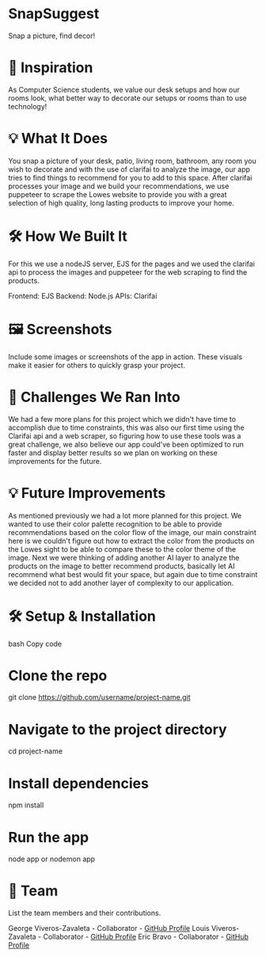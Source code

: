 # SnapSuggest

Snap a picture, find decor!

# 🚀 Inspiration

As Computer Science students, we value our desk setups and how our rooms look, what better way to decorate our setups or rooms than to use technology!

# 💡 What It Does

You snap a picture of your desk, patio, living room, bathroom, any room you wish to decorate and with the use of clarifai to analyze the image, our app tries to find things to recommend for you to add to this space. After clarifai processes your image and we build your recommendations, we use puppeteer to scrape the Lowes website to provide you with a great selection of high quality, long lasting products to improve your home.

# 🛠️ How We Built It

For this we use a nodeJS server, EJS for the pages and we used the clarifai api to process the images and puppeteer for the web scraping to find the products.

Frontend: EJS
Backend: Node.js
APIs: Clarifai

# 🖼️ Screenshots

Include some images or screenshots of the app in action. These visuals make it easier for others to quickly grasp your project.

# 🚧 Challenges We Ran Into

We had a few more plans for this project which we didn't have time to accomplish due to time constraints, this was also our first time using the Clarifai api and a web scraper, so figuring how to use these tools was a great challenge, we also believe our app could've been optimized to run faster and display better results so we plan on working on these improvements for the future.

# 💡 Future Improvements

As mentioned previously we had a lot more planned for this project. We wanted to use their color palette recognition to be able to provide recommendations based on the color flow of the image, our main constraint here is we couldn't figure out how to extract the color from the products on the Lowes sight to be able to compare these to the color theme of the image. Next we were thinking of adding another AI layer to analyze the products on the image to better recommend products, basically let AI recommend what best would fit your space, but again due to time constraint we decided not to add another layer of complexity to our application.

# 🛠️ Setup & Installation

bash
Copy code

# Clone the repo

git clone https://github.com/username/project-name.git

# Navigate to the project directory

cd project-name

# Install dependencies

npm install

# Run the app

node app
or
nodemon app

# 🤝 Team

List the team members and their contributions.

George Viveros-Zavaleta - Collaborator - [GitHub Profile](https://github.com/gvivero1)
Louis Viveros-Zavaleta - Collaborator - [GitHub Profile](https://github.com/lvivero1)
Eric Bravo - Collaborator - [GitHub Profile](https://github.com/ebravo04)
